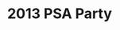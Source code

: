 ---
title: 2013 PSA Party
eleventyNavigation:
  key: 2013 PSA Party
  order:
  parent: PSA Party
layout: gallery.njk
permalink: "oldtimer/psa_party/2013/index.html"
meta_desc: "Photos from the 2013 PSA Party, held in San Diego, CA"
url: "https://www.psa-history.org/oldtimer/psa_party/2013/index.html"
collectionName: "2013-psa-party"
tags: "psa-party"
---